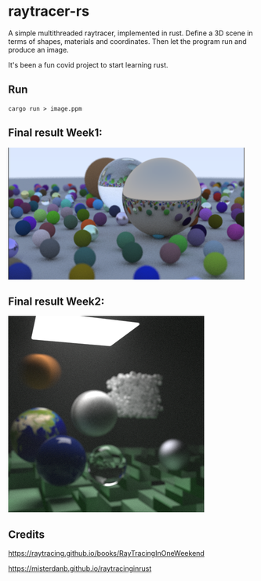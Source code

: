 # raytracer-rs

A simple multithreaded raytracer, implemented in rust.
Define a 3D scene in terms of shapes, materials and coordinates. Then let the program run and produce an image.

It's been a fun covid project to start learning rust.

## Run

```
cargo run > image.ppm
```

## Final result Week1:

![](final.png?raw=true)

## Final result Week2:

![](final2.png?raw=true)

## Credits

https://raytracing.github.io/books/RayTracingInOneWeekend

https://misterdanb.github.io/raytracinginrust
